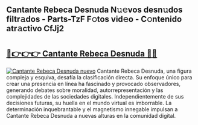 ## Cantante Rebeca Desnuda N𝚞𝚎vos desn𝚞dos filtr𝚊dos - Parts-TzF F𝚘tos vid𝚎o - C𝚘ntenido atr𝚊ctivo CfJj2

# <h2><a href="http://mb6pst.tromn.icu/?c=Cantante+Rebeca+Desnuda">🔗👉👉👉 Cantante Rebeca Desnuda 🔗🔗</a></h2>

[![Cantante Rebeca Desnuda nuevo](https://i.imgur.com/pEAQMta.gif)](http://mb6pst.tromn.icu/?c=Cantante+Rebeca+Desnuda)
Cantante Rebeca Desnuda, una figura compleja y esquiva, desafía la clasificación directa. Su enfoque único para crear una presencia en línea ha fascinado y provocado observadores, generando debates sobre moralidad, autorrepresentación y las complejidades de las sociedades digitales. Independientemente de sus decisiones futuras, su huella en el mundo virtual es imborrable. La determinación inquebrantable y el magnetismo innegable impulsan a Cantante Rebeca Desnuda a nuevas alturas en la comunidad digital.

